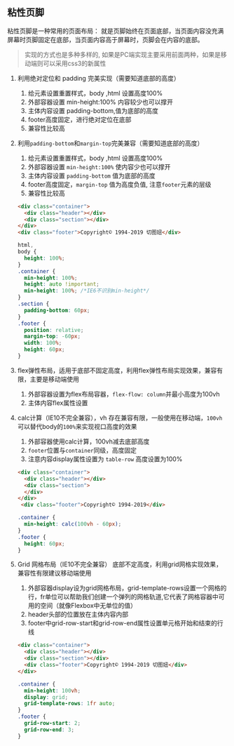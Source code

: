 ## 粘性页脚
粘性页脚是一种常用的页面布局： 就是页脚始终在页面底部，当页面内容没充满屏幕时页脚固定在底部，当页面内容高于屏幕时，页脚会在内容的底部。

> 实现的方式也是多种多样的, 如果是PC端实现主要采用前面两种，如果是移动端则可以采用css3的新属性

1. 利用绝对定位和 padding 完美实现（需要知道底部的高度）
    1. 给元素设置重置样式，body ,html 设置高度100%
    2. 外部容器设置 min-height:100% 内容较少也可以撑开
    3. 主体内容设置 padding-bottom,值为底部的高度
    4. footer高度固定，进行绝对定位在底部
    5. 兼容性比较高

2. 利用`padding-bottom`和`margin-top`完美兼容（需要知道底部的高度）
    1. 给元素设置重置样式，body ,html 设置高度100%
    2. 外部容器设置 `min-height:100%` 使内容少也可以撑开
    3. 主体内容设置 `padding-bottom` 值为底部的高度
    4. footer高度固定，`margin-top` 值为高度负值, 注意`footer`元素的层级
    5. 兼容性比较高

   ```html
   <div class="container">
     <div class="header"></div>
     <div class="section"></div>
   </div>
   <div class="footer">Copyright© 1994-2019 切图妞</div>
   ```

   ```css
   html,
   body {
     height: 100%;
   }
   .container {
     min-height: 100%;
     height: auto !important;
     min-height: 100%; /*IE6不识别min-height*/
   }
   .section {
     padding-bottom: 60px;
   }
   .footer {
     position: relative;
     margin-top: -60px;
     width: 100%;
     height: 60px;
   }
   ```

3. flex弹性布局，适用于底部不固定高度，利用flex弹性布局实现效果，兼容有限，主要是移动端使用
     1. 外部容器设置为flex布局容器，`flex-flow: column`并最小高度为100vh
     2. 主体内容flex属性设置 
4. calc计算（IE10不完全兼容），vh 存在兼容有限，一般使用在移动端，`100vh`可以替代body的`100%`来实现视口高度的效果
     1. 外部容器使用calc计算，100vh减去底部高度
     2. `footer`位置与`container`同级，高度固定
     3. 注意内容display属性设置为 `table-row` 高度设置为100%

   ```html
   <div class="container">
     <div class="header"></div>
     <div class="section">
     </div>
   </div>
    <div class="footer">Copyright© 1994-2019</div>
   ```

   ```css
   .container {
     min-height: calc(100vh - 60px);
   }
   .footer {
     height: 60px;
   }
   ```
5. Grid 网格布局（IE10不完全兼容）
    底部不定高度，利用grid网格实现效果，兼容性有限建议移动端使用

    1. 外部容器display设为grid网格布局，grid-template-rows设置一个网格的行，fr单位可以帮助我们创建一个弹列的网格轨道,它代表了网格容器中可用的空间（就像Flexbox中无单位的值）
    2. header头部的位置放在主体内容内部
    3. footer中grid-row-start和grid-row-end属性设置单元格开始和结束的行线

   ```html
   <div class="container">
     <div class="header"></div>
     <div class="section"></div>
     <div class="footer">Copyright© 1994-2019 切图妞</div>
   </div>
   ```
   ```css
   .container {
     min-height: 100vh;
     display: grid;
     grid-template-rows: 1fr auto;
   }
   .footer {
     grid-row-start: 2;
     grid-row-end: 3;
   }
   ```





